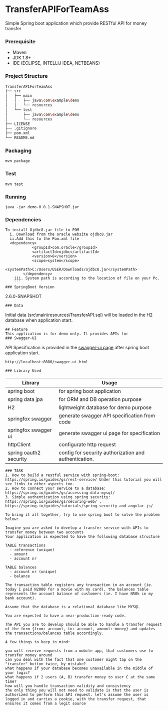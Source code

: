 # TransferAPIForTeamAss
Simple Spring boot application which provide RESTful API for money transfer

### Prerequisite
- Maven
- JDK 1.8+
- IDE (ECLIPSE, INTELLIJ IDEA, NETBEANS)
### Project Structure
```bash
TransferAPIForTeamAss
├── src
│   ├── main
│   │   ├── java\com\example\demo
│   │   └── resources
│   └── test
│       ├── java\com\example\demo
│       └── resources
├── LICENSE
├── .gitignore
├── pom.xml
└── README.md
```
### Packaging
```
mvn package
```
### Test
```
mvn test
```
### Running
```
java -jar demo-0.0.1-SNAPSHOT.jar
```
### Dependencies
```
To install Ojdbc8.jar file to POM
  i. Download from the oracle website ojdbc8.jar
  ii.Add this to the Pom.xml file
  <dependency>
			<groupId>com.oracle</groupId>
			<artifactId>ojdbc</artifactId>
			<version>8</version>
			<scope>system</scope>
			<systemPath>C:/Users/USER/Downloads/ojdbc8.jar</systemPath>
		</dependency>
    iii. System path is according to the location of file on your Pc.
    ```
### SpringBoot Version
```
2.6.0-SNAPSHOT
```
### Data
```
Initial data (src\main\resources\TransferAPI.sql) will be loaded in the H2 database when application start.
```
## Feature
This application is for demo only. It provides APIs for
### Swagger-UI
```
API Specification is provided in the [swagger-ui page](http://localhost:8080/swagger-ui.html) after spring boot application start.
```
http://localhost:8080/swagger-ui.html

### Library Used
```
| Library | Usage |
| --- | --- |
| spring boot | for spring boot application |
| spring data jpa | for ORM and DB operation purpose |
| H2 | lightweight database for demo purpose |
| springfox swagger | generate swagger API specification from code |
| springfox swagger ui | generate swagger ui page for specification |
| httpClient | configurate http request |
| spring oauth2 security| config for security authorization and authentication.
```
### TASK
1. How to build a restful service with spring-boot: https://spring.io/guides/gs/rest-service/ Under this tutorial you will see links to other aspects too.
2. How to connect your service to a database: https://spring.io/guides/gs/accessing-data-mysql/
3. Simple authentication using spring security: https://spring.io/guides/gs/securing-web/ , https://spring.io/guides/tutorials/spring-security-and-angular-js/

To bring it all together, try to use spring boot to solve the problem below:

Imagine you are asked to develop a transfer service with APIs to transfer money between two accounts
Your application is expected to have the following database structure

TABLE transactions
  - reference (unique)
  - amount
  - account nr

TABLE balances
  - account nr (unique)
  - balance

The transaction table registers any transaction in an account (ie. today I paid N2000 for a movie with my card), the balances table represents the account balance of customers (ie. I have N50k in my bank account).

Assume that the database is a relational database like MYSQL

You are expected to have a near-production-ready code.

The API you are to develop should be able to handle a transfer request of the form {from: account, to: account, amount: money} and updates the transactions/balances table accordingly.

A few things to keep in mind:

you will receive requests from a mobile app, that customers use to transfer money around
can you deal with the fact that one customer might tap on the "transfer" button twice, by mistake?
what happens if your database becomes unavailable in the middle of your logic?
what happens if 2 users (A, B) transfer money to user C at the same time?
how will you handle transaction validity and consistency
the only thing you will not need to validate is that the user is authorized to perform this API request. let's assume the user is logged in and carries a cookie, with the transfer request, that ensures it comes from a legit source
